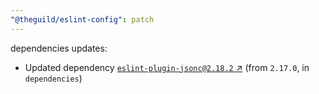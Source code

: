 ```yaml
---
"@theguild/eslint-config": patch
---
```

dependencies updates:
  - Updated dependency [`eslint-plugin-jsonc@2.18.2` ↗︎](https://www.npmjs.com/package/eslint-plugin-jsonc/v/2.18.2) (from `2.17.0`, in `dependencies`)
